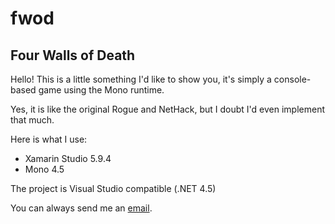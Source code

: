 # fwod
## Four Walls of Death

Hello! This is a little something I'd like to show you, it's simply a console-based game using the Mono runtime.

Yes, it is like the original Rogue and NetHack, but I doubt I'd even implement that much.

Here is what I use:
- Xamarin Studio 5.9.4
- Mono 4.5

The project is Visual Studio compatible (.NET 4.5)

You can always send me an [email](devddstuff@gmail.com).

